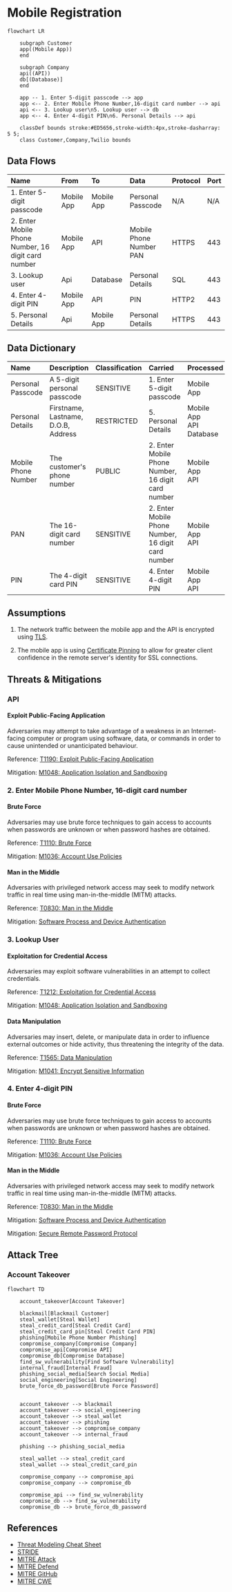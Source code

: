 # Mobile Registration

```mermaid
flowchart LR

    subgraph Customer
    app((Mobile App))
    end

    subgraph Company
    api((API))
    db[(Database)]
    end

    app -- 1. Enter 5-digit passcode --> app
    app <-- 2. Enter Mobile Phone Number,16-digit card number --> api
    api <-- 3. Lookup user\n5. Lookup user --> db
    app <-- 4. Enter 4-digit PIN\n6. Personal Details --> api

    classDef bounds stroke:#ED5656,stroke-width:4px,stroke-dasharray: 5 5;
    class Customer,Company,Twilio bounds
```

## Data Flows

Name|From|To |Data|Protocol|Port
|:----|:----|:---|:----|:--------|:----|
|1. Enter 5-digit passcode|Mobile App|Mobile App|Personal Passcode|N/A|N/A|
|2. Enter Mobile Phone Number, 16 digit card number|Mobile App|API|Mobile Phone Number<br />PAN|HTTPS|443|
|3. Lookup user|Api|Database|Personal Details|SQL|443|
|4. Enter 4-digit PIN|Mobile App|API|PIN|HTTP2|443|
|5. Personal Details|Api|Mobile App|Personal Details|HTTPS|443|

## Data Dictionary

Name|Description|Classification|Carried|Processed
|:----|:--------|:----|:----|:----|
|Personal Passcode|A 5-digit personal passcode|SENSITIVE|1. Enter 5-digit passcode|Mobile App|
|Personal Details|Firstname, Lastname, D.O.B, Address|RESTRICTED|5. Personal Details|Mobile App<br />API<br />Database|
|Mobile Phone Number|The customer's phone number|PUBLIC|2. Enter Mobile Phone Number, 16 digit card number|Mobile App<br />API|
|PAN|The 16-digit card number|SENSITIVE|2. Enter Mobile Phone Number, 16 digit card number|Mobile App<br />API|
|PIN|The 4-digit card PIN|SENSITIVE|4. Enter 4-digit PIN|Mobile App<br />API|

## Assumptions

1. The network traffic between the mobile app and the API is encrypted using [TLS](https://en.wikipedia.org/wiki/Transport_Layer_Security).

1. The mobile app is using [Certificate Pinning](https://d3fend.mitre.org/technique/d3f:CertificatePinning) to allow
for greater client confidence in the remote server's identity for SSL connections.

## Threats & Mitigations

### API

#### Exploit Public-Facing Application

Adversaries may attempt to take advantage of a weakness in an Internet-facing computer or
program using software, data, or commands in order to cause unintended or unanticipated behaviour.

Reference: [T1190: Exploit Public-Facing Application](https://attack.mitre.org/techniques/T1190/)

Mitigation: [M1048: Application Isolation and Sandboxing](https://attack.mitre.org/mitigations/M1048/)

### 2. Enter Mobile Phone Number, 16-digit card number

#### Brute Force

Adversaries may use brute force techniques to gain access to accounts when passwords are unknown or when password hashes are obtained.

Reference: [T1110: Brute Force](https://attack.mitre.org/techniques/T1110/)

Mitigation: [M1036: Account Use Policies](https://attack.mitre.org/mitigations/M1036/)

#### Man in the Middle

Adversaries with privileged network access may seek to modify network traffic in real time using man-in-the-middle (MITM) attacks.

Reference: [T0830: Man in the Middle](https://attack.mitre.org/techniques/T0830/)

Mitigation: [Software Process and Device Authentication](https://attack.mitre.org/mitigations/M0813/)

### 3. Lookup User

#### Exploitation for Credential Access

Adversaries may exploit software vulnerabilities in an attempt to collect credentials.

Reference: [T1212: Exploitation for Credential Access](https://attack.mitre.org/techniques/T1212/)

Mitigation: [M1048: Application Isolation and Sandboxing](https://attack.mitre.org/mitigations/M1048/)

#### Data Manipulation

Adversaries may insert, delete, or manipulate data in order to influence external outcomes or hide activity, thus threatening the integrity of the data.

Reference: [T1565: Data Manipulation](https://attack.mitre.org/techniques/T1565/)

Mitigation: [M1041: Encrypt Sensitive Information](https://attack.mitre.org/mitigations/M1041/)

### 4. Enter 4-digit PIN

#### Brute Force

Adversaries may use brute force techniques to gain access to accounts when passwords are unknown or when password hashes are obtained.

Reference: [T1110: Brute Force](https://attack.mitre.org/techniques/T1110/)

Mitigation: [M1036: Account Use Policies](https://attack.mitre.org/mitigations/M1036/)

#### Man in the Middle

Adversaries with privileged network access may seek to modify network traffic in real time using man-in-the-middle (MITM) attacks.

Reference: [T0830: Man in the Middle](https://attack.mitre.org/techniques/T0830/)

Mitigation: [Software Process and Device Authentication](https://attack.mitre.org/mitigations/M0813/)

Mitigation: [Secure Remote Password Protocol](https://en.wikipedia.org/wiki/Secure_Remote_Password_protocol)

## Attack Tree

### Account Takeover

```mermaid
flowchart TD

    account_takeover[Account Takeover]
    
    blackmail[Blackmail Customer]
    steal_wallet[Steal Wallet]
    steal_credit_card[Steal Credit Card]
    steal_credit_card_pin[Steal Credit Card PIN]
    phishing[Mobile Phone Number Phishing]
    compromise_company[Compromise Company]
    compromise_api[Compromise API]
    compromise_db[Compromise Database]
    find_sw_vulnerability[Find Software Vulnerability]
    internal_fraud[Internal Fraud]
    phishing_social_media[Search Social Media]
    social_engineering[Social Engineering]
    brute_force_db_password[Brute Force Password]


    account_takeover --> blackmail
    account_takeover --> social_engineering
    account_takeover --> steal_wallet
    account_takeover --> phishing
    account_takeover --> compromise_company
    account_takeover --> internal_fraud

    phishing --> phishing_social_media

    steal_wallet --> steal_credit_card
    steal_wallet --> steal_credit_card_pin

    compromise_company --> compromise_api
    compromise_company --> compromise_db

    compromise_api --> find_sw_vulnerability
    compromise_db --> find_sw_vulnerability
    compromise_db --> brute_force_db_password
```

## References

* [Threat Modeling Cheat Sheet](https://cheatsheetseries.owasp.org/cheatsheets/Threat_Modeling_Cheat_Sheet.html)
* [STRIDE](https://en.wikipedia.org/wiki/STRIDE_(security))
* [MITRE Attack](https://attack.mitre.org/)
* [MITRE Defend](https://d3fend.mitre.org/)
* [MITRE GitHub](https://github.com/mitre/cti)
* [MITRE CWE](https://cwe.mitre.org/index.html)

